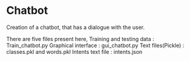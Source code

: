# Chatbot
Creation of a chatbot, that has a dialogue with the user.

There are five files present here,
Training and testing data : Train_chatbot.py
Graphical interface : gui_chatbot.py
Text files(Pickle) : classes.pkl and words.pkl
Intents text file : intents.json
